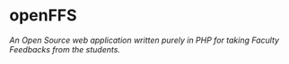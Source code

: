 # openFFS
*An Open Source web application written purely in PHP for taking Faculty Feedbacks from the students.*  <br />





